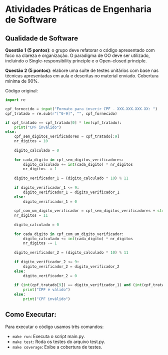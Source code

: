# Atividades Práticas de Engenharia de Software

## Qualidade de Software

**Questão 1 (5 pontos)**: o grupo deve refatorar o código apresentado com foco na clareza e organização. O paradigma de OO deve ser utilizado, incluindo o Single-responsibility principle e o Open–closed principle.

**Questão 2 (5 pontos)**: elabore uma suíte de testes unitários com base nas técnicas apresentadas em aula e descritas no material enviado. Cobertura mínima de 90%.

Código original:

```python
import re

cpf_fornecido = input("Formato para inserir CPF - XXX.XXX.XXX-XX: ")
cpf_tratado = re.sub(r"[^0-9]", "", cpf_fornecido)

if cpf_tratado == cpf_tratado[0] * len(cpf_tratado):
    print("CPF inválido")
else:
    cpf_sem_digitos_verificadores = cpf_tratado[:9]
    nr_digitos = 10
   
    digito_calculado = 0
   
    for cada_digito in cpf_sem_digitos_verificadores:
        digito_calculado += int(cada_digito) * nr_digitos
        nr_digitos -= 1
   
    digito_verificador_1 = (digito_calculado * 10) % 11
   
    if digito_verificador_1 <= 9:
        digito_verificador_1 = digito_verificador_1
    else:
        digito_verificador_1 = 0
   
    cpf_com_um_digito_verificador = cpf_sem_digitos_verificadores + str(digito_verificador_1)
    nr_digitos = 11
   
    digito_calculado = 0
   
    for cada_digito in cpf_com_um_digito_verificador:
        digito_calculado += int(cada_digito) * nr_digitos
        nr_digitos -= 1
   
    digito_verificador_2 = (digito_calculado * 10) % 11
   
    if digito_verificador_2 <= 9:
        digito_verificador_2 = digito_verificador_2
    else:
        digito_verificador_2 = 0
   
    if (int(cpf_tratado[9]) == digito_verificador_1) and (int(cpf_tratado[10]) == digito_verificador_2):
        print("CPF é válido")
    else:
        print("CPF inválido")
```

## Como Executar:

Para executar o código usamos três comandos:

* `make run`: Executa o script main.py.
* `make test`: Roda os testes do arquivo test.py.
* `make coverage`: Exibe a cobertura de testes.
